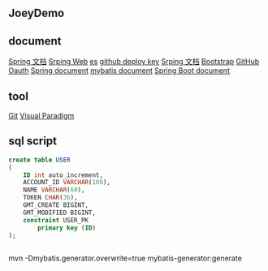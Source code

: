 ## JoeyDemo

## document
[Spring 文档](https://spring.io/guides)
[Srping Web](https://spring.io/guides/gs/serving-web-content/)
[es](https://elasticsearch.cn/explore)
[github deploy key](https://developer.github.com/v3/guides/managing-deploy-keys/#deploy-keys)
[Srping 文档](https://github.com)
[Bootstrap](https://v3.bootcss.com/)
[GitHub Oauth](https://developer.github.com/apps/building-github-apps/creating-a-github-app/)
[Spring document](https://docs.spring.io/spring-boot/docs/2.3.0.BUILD-SNAPSHOT/reference/html/spring-boot-features.html#boot-features)
[mybatis document](http://mybatis.org/spring-boot-starter/mybatis-spring-boot-autoconfigure/index.html)
[Spring Boot document](https://docs.spring.io/spring-boot/docs/2.1.0.RC1/reference/htmlsingle/#boot-features-resttemplate-customization)
## tool
[Git](https://git-scm.com/download)
[Visual Paradigm](https://www.visual-paradigm.com)

## sql script
```sql
create table USER
(
	ID int auto_increment,
	ACCOUNT_ID VARCHAR(100),
	NAME VARCHAR(60),
	TOKEN CHAR(36),
	GMT_CREATE BIGINT,
	GMT_MODIFIED BIGINT,
	constraint USER_PK
		primary key (ID)
);
    
```

mvn -Dmybatis.generator.overwrite=true mybatis-generator:generate